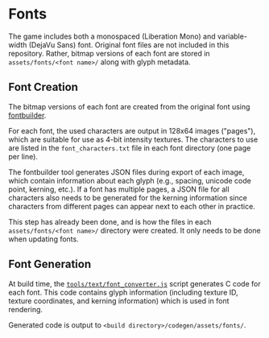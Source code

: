 # Fonts

The game includes both a monospaced (Liberation Mono) and variable-width (DejaVu
Sans) font. Original font files are not included in this repository. Rather,
bitmap versions of each font are stored in `assets/fonts/<font name>/` along
with glyph metadata.

## Font Creation

The bitmap versions of each font are created from the original font using
[fontbuilder](https://github.com/andryblack/fontbuilder).

For each font, the used characters are output in 128x64 images ("pages"), which
are suitable for use as 4-bit intensity textures. The characters to use are
listed in the `font_characters.txt` file in each font directory (one page per
line).

The fontbuilder tool generates JSON files during export of each image, which
contain information about each glyph (e.g., spacing, unicode code point,
kerning, etc.). If a font has multiple pages, a JSON file for all characters
also needs to be generated for the kerning information since characters from
different pages can appear next to each other in practice.

This step has already been done, and is how the files in each
`assets/fonts/<font name>/` directory were created. It only needs to be done
when updating fonts.

## Font Generation

At build time, the
[`tools/text/font_converter.js`](../../tools/text/font_converter.js) script
generates C code for each font. This code contains glyph information (including
texture ID, texture coordinates, and kerning information) which is used in font
rendering.

Generated code is output to `<build directory>/codegen/assets/fonts/`.
